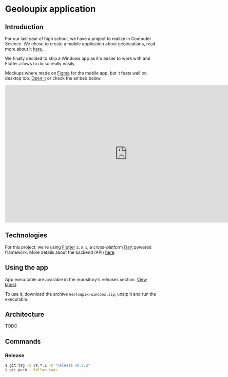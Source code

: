 # Geoloupix application

## Introduction

For our last year of high school, we have a project to realize in Computer Science. We chose to create a mobile application about geolocations, read more about it [here](https://github.com/geoloupix/specifications).

We finally decided to ship a Windows app as it's easier to work with and Flutter allows to do so really easily.

Mockups where made on [Figma](https://www.figma.com) for the mobile app, but it feats well on desktop too. [Open it](https://www.figma.com/file/g62AbHSWwl6h0pG915t3ZJ/Mockup) or check the embed below.

<iframe style="border: 1px solid rgba(0, 0, 0, 0.1);" width="800" height="450" src="https://www.figma.com/embed?embed_host=share&url=https%3A%2F%2Fwww.figma.com%2Ffile%2Fg62AbHSWwl6h0pG915t3ZJ%2FMockup" allowfullscreen></iframe>

## Technologies

For this project, we're using [Flutter](https://flutter.dev) `3.0.1`, a cross-platform [Dart](https://dart.dev/) powered framework. More details about the backend (API) [here](https://github.com/geoloupix/api).

## Using the app

App executable are available in the repository's releases section. [View latest](https://github.com/geoloupix/app/releases).

To use it, download the archive `Geoloupix-windows.zip`, unzip it and run the executable.

## Architecture

TODO

## Commands

### Release

```bash
$ git tag -a vX.Y.Z -m "Release vX.Y.Z"
$ git push --follow-tags
```
